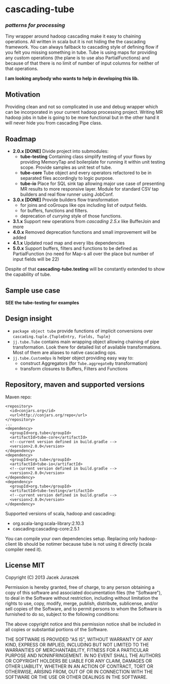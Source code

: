 cascading-tube
==============
### *patterns for processing* ###

Tiny wrapper around hadoop cascading make it easy to chaining operations. All written in scala but it is not hiding the the cascading framework. You can always fallback to cascading style of defining flow if you felt you missing something in tube. Tube is using maps for providing any custom operations (the plane is to use also PartialFunctions) and because of that there is no limit of number of input columns for neither of that operations. 

**I am looking anybody who wants to help in developing this lib.**

## Motivation ##

Providing clean and not so complicated in use and debug wrapper which can be incorporated in your current hadoop processing project.
Writing MR hadoop jobs in tube is going to be more functional but in the other hand it will never hide you from cascading Pipe class.

## Roadmap ##
- **2.0.x [DONE]** Divide project into submodules:
  - **tube-testing** Containing class simplify testing of your flows by providing MemoryTap and boilerplate for running it within unit testing scope. Provide samples as unit test of tube.
  - **tube-core** Tube object and every operators refactored to be in separated files accordingly to logic purpose.
  - **tube-io** Place for SQL sink tap allowing major use case of presenting MR results to more responsive layer. Module for standard CSV tap builders and real flow runner using JobConf.
- **3.0.x [DONE]** Provide builders flow transformation
  - for joins and coGroups like ops including list of output fields.
  - for buffers, functions and filters.
  - deprecation of _currying_ style of those functions.
- **3.1.x** Support new operations from *cascading 2.5.x* like BufferJoin and more
- **4.0.x** Removed deprecation functions and small improvement will be added
- **4.1.x** Updated road map and every libs dependencies
- **5.0.x** Support buffers, filters and functions to be defined as PartialFunction (no need for Map-s all over the place but number of input fields will be 22)

Despite of that **cascading-tube.testing** will be constantly extended to show the capability of tube.

## Sample use case ##
**SEE the tube-testing for examples**

## Design insight ##
* ```package object tube``` provide functions of implicit conversions over ```cascading.tuple.{TupleEntry, Fields, Tuple}```
* ```jj.tube.Tube``` contains main wrapping object allowing chaining of pipe transformation. Look there for detailed list of available transformations. Most of them are aliases to native cascading ops.
* ```jj.tube.CustomOps``` is helper object providing easy way to: 
  + construct Aggregators (for ```Tube.aggregateBy``` transformation)
  + transform closures to Buffers, Filters and Functions

## Repository, maven and supported versions ##
Maven repo: 
```
<repository>
  <id>conjars.org</id>
  <url>http://conjars.org/repo</url>
</repository>
...
<dependency>
  <groupId>org.tube</groupId>
  <artifactId>tube-core</artifactId>
  <!--current version defined in build.gradle -->
  <version>2.0.0</version>
</dependency>
<dependency>
  <groupId>org.tube</groupId>
  <artifactId>tube-io</artifactId>
  <!--current version defined in build.gradle -->
  <version>2.0.0</version>
</dependency>
<dependency>
  <groupId>org.tube</groupId>
  <artifactId>tube-testing</artifactId>
  <!--current version defined in build.gradle -->
  <version>2.0.0</version>
</dependency>
```

Supported versions of scala, hadoop and cascading:
* org.scala-lang:scala-library:2.10.3
* cascading:cascading-core:2.5.1

You can compile your own dependencies setup. Replacing only hadoop-client lib should be notimer because tube is not using it directly (scala compiler need it).

## License MIT ##
Copyright (C) 2013 Jacek Juraszek

Permission is hereby granted, free of charge, to any person obtaining a copy of this software and associated documentation files (the "Software"), to deal in the Software without restriction, including without limitation the rights to use, copy, modify, merge, publish, distribute, sublicense, and/or sell copies of the Software, and to permit persons to whom the Software is furnished to do so, subject to the following conditions:

The above copyright notice and this permission notice shall be included in all copies or substantial portions of the Software.

THE SOFTWARE IS PROVIDED "AS IS", WITHOUT WARRANTY OF ANY KIND, EXPRESS OR IMPLIED, INCLUDING BUT NOT LIMITED TO THE WARRANTIES OF MERCHANTABILITY, FITNESS FOR A PARTICULAR PURPOSE AND NONINFRINGEMENT. IN NO EVENT SHALL THE AUTHORS OR COPYRIGHT HOLDERS BE LIABLE FOR ANY CLAIM, DAMAGES OR OTHER LIABILITY, WHETHER IN AN ACTION OF CONTRACT, TORT OR OTHERWISE, ARISING FROM, OUT OF OR IN CONNECTION WITH THE SOFTWARE OR THE USE OR OTHER DEALINGS IN THE SOFTWARE.

